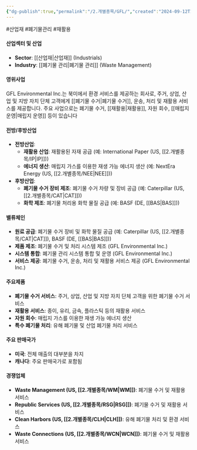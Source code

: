 ```yaml
---
{"dg-publish":true,"permalink":"/2.개별종목/GFL/","created":"2024-09-12T12:19:57.628+09:00","updated":"2025-07-29T21:37:04.689+09:00"}
---
```


#산업재 #폐기물관리 #재활용


#### 산업섹터 및 산업

- **Sector**: [[산업재\|산업재]] (Industrials)
- **Industry**: [[폐기물 관리\|폐기물 관리]] (Waste Management)

#### 영위사업

GFL Environmental Inc.는 북미에서 환경 서비스를 제공하는 회사로, 주거, 상업, 산업 및 지방 자치 단체 고객에게 [[폐기물 수거\|폐기물 수거]], 운송, 처리 및 재활용 서비스를 제공합니다. 주요 사업으로는 폐기물 수거, [[재활용\|재활용]], 자원 회수, [[매립지 운영\|매립지 운영]] 등이 있습니다

#### 전방/후방산업

- **전방산업**:
    - **재활용 산업**: 재활용된 자재 공급 (예: International Paper (US, [[2.개별종목/IP\|IP]]))
    - **에너지 생산**: 매립지 가스를 이용한 재생 가능 에너지 생산 (예: NextEra Energy (US, [[2.개별종목/NEE\|NEE]]))
- **후방산업**:
    - **폐기물 수거 장비 제조**: 폐기물 수거 차량 및 장비 공급 (예: Caterpillar (US, [[2.개별종목/CAT\|CAT]]))
    - **화학 제조**: 폐기물 처리용 화학 물질 공급 (예: BASF (DE, [[BAS\|BAS]]))

#### 밸류체인

- **원료 공급**: 폐기물 수거 장비 및 화학 물질 공급 (예: Caterpillar (US, [[2.개별종목/CAT\|CAT]]), BASF (DE, [[BAS\|BAS]]))
- **제품 제조**: 폐기물 수거 및 처리 시스템 제조 (GFL Environmental Inc.)
- **시스템 통합**: 폐기물 관리 시스템 통합 및 운영 (GFL Environmental Inc.)
- **서비스 제공**: 폐기물 수거, 운송, 처리 및 재활용 서비스 제공 (GFL Environmental Inc.)

#### 주요제품

- **폐기물 수거 서비스**: 주거, 상업, 산업 및 지방 자치 단체 고객을 위한 폐기물 수거 서비스
- **재활용 서비스**: 종이, 유리, 금속, 플라스틱 등의 재활용 서비스
- **자원 회수**: 매립지 가스를 이용한 재생 가능 에너지 생산
- **특수 폐기물 처리**: 유해 폐기물 및 산업 폐기물 처리 서비스

#### 주요 판매국가

- **미국**: 전체 매출의 대부분을 차지
- **캐나다**: 주요 판매국가로 포함됨

#### 경쟁업체

- **Waste Management (US, [[2.개별종목/WM\|WM]])**: 폐기물 수거 및 재활용 서비스
- **Republic Services (US, [[2.개별종목/RSG\|RSG]])**: 폐기물 수거 및 재활용 서비스
- **Clean Harbors (US, [[2.개별종목/CLH\|CLH]])**: 유해 폐기물 처리 및 환경 서비스
- **Waste Connections (US, [[2.개별종목/WCN\|WCN]])**: 폐기물 수거 및 재활용 서비스